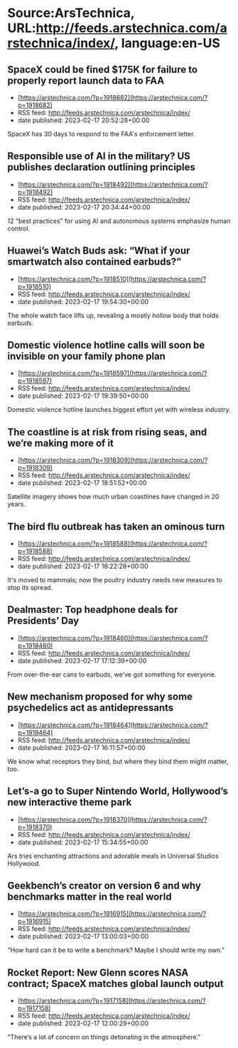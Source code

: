 # Source:ArsTechnica, URL:http://feeds.arstechnica.com/arstechnica/index/, language:en-US

## SpaceX could be fined $175K for failure to properly report launch data to FAA
 - [https://arstechnica.com/?p=1918682](https://arstechnica.com/?p=1918682)
 - RSS feed: http://feeds.arstechnica.com/arstechnica/index/
 - date published: 2023-02-17 20:52:28+00:00

SpaceX has 30 days to respond to the FAA's enforcement letter.

## Responsible use of AI in the military? US publishes declaration outlining principles
 - [https://arstechnica.com/?p=1918492](https://arstechnica.com/?p=1918492)
 - RSS feed: http://feeds.arstechnica.com/arstechnica/index/
 - date published: 2023-02-17 20:34:44+00:00

12 "best practices" for using AI and autonomous systems emphasize human control.

## Huawei’s Watch Buds ask: “What if your smartwatch also contained earbuds?”
 - [https://arstechnica.com/?p=1918510](https://arstechnica.com/?p=1918510)
 - RSS feed: http://feeds.arstechnica.com/arstechnica/index/
 - date published: 2023-02-17 19:54:30+00:00

The whole watch face lifts up, revealing a mostly hollow body that holds earbuds.

## Domestic violence hotline calls will soon be invisible on your family phone plan
 - [https://arstechnica.com/?p=1918597](https://arstechnica.com/?p=1918597)
 - RSS feed: http://feeds.arstechnica.com/arstechnica/index/
 - date published: 2023-02-17 19:39:50+00:00

Domestic violence hotline launches biggest effort yet with wireless industry.

## The coastline is at risk from rising seas, and we’re making more of it
 - [https://arstechnica.com/?p=1918309](https://arstechnica.com/?p=1918309)
 - RSS feed: http://feeds.arstechnica.com/arstechnica/index/
 - date published: 2023-02-17 18:51:52+00:00

Satellite imagery shows how much urban coastlines have changed in 20 years.

## The bird flu outbreak has taken an ominous turn
 - [https://arstechnica.com/?p=1918588](https://arstechnica.com/?p=1918588)
 - RSS feed: http://feeds.arstechnica.com/arstechnica/index/
 - date published: 2023-02-17 18:22:28+00:00

It's moved to mammals; now the poultry industry needs new measures to stop its spread.

## Dealmaster: Top headphone deals for Presidents’ Day
 - [https://arstechnica.com/?p=1918460](https://arstechnica.com/?p=1918460)
 - RSS feed: http://feeds.arstechnica.com/arstechnica/index/
 - date published: 2023-02-17 17:12:39+00:00

From over-the-ear cans to earbuds, we've got something for everyone.

## New mechanism proposed for why some psychedelics act as antidepressants
 - [https://arstechnica.com/?p=1918464](https://arstechnica.com/?p=1918464)
 - RSS feed: http://feeds.arstechnica.com/arstechnica/index/
 - date published: 2023-02-17 16:11:57+00:00

We know what receptors they bind, but where they bind them might matter, too.

## Let’s-a go to Super Nintendo World, Hollywood’s new interactive theme park
 - [https://arstechnica.com/?p=1918370](https://arstechnica.com/?p=1918370)
 - RSS feed: http://feeds.arstechnica.com/arstechnica/index/
 - date published: 2023-02-17 15:34:55+00:00

Ars tries enchanting attractions and adorable meals in Universal Studios Hollywood.

## Geekbench’s creator on version 6 and why benchmarks matter in the real world
 - [https://arstechnica.com/?p=1916915](https://arstechnica.com/?p=1916915)
 - RSS feed: http://feeds.arstechnica.com/arstechnica/index/
 - date published: 2023-02-17 13:00:03+00:00

"How hard can it be to write a benchmark? Maybe I should write my own."

## Rocket Report: New Glenn scores NASA contract; SpaceX matches global launch output
 - [https://arstechnica.com/?p=1917158](https://arstechnica.com/?p=1917158)
 - RSS feed: http://feeds.arstechnica.com/arstechnica/index/
 - date published: 2023-02-17 12:00:29+00:00

"There’s a lot of concern on things detonating in the atmosphere."

